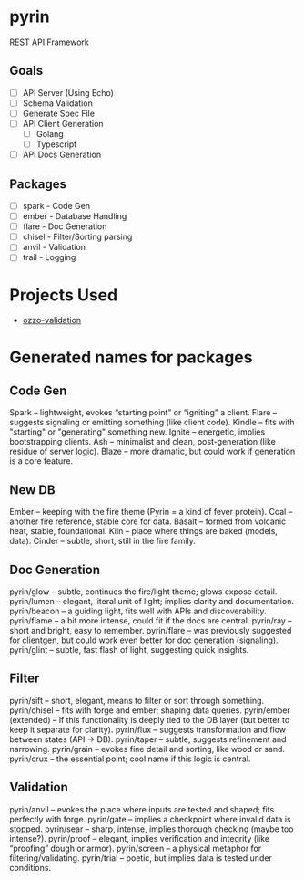 # pyrin
REST API Framework

## Goals
- [ ] API Server (Using Echo)
- [ ] Schema Validation
- [ ] Generate Spec File
- [ ] API Client Generation
    - [ ] Golang
    - [ ] Typescript
- [ ] API Docs Generation

## Packages
- [ ] spark - Code Gen
- [ ] ember - Database Handling
- [ ] flare - Doc Generation
- [ ] chisel - Filter/Sorting parsing
- [ ] anvil - Validation
- [ ] trail - Logging

# Projects Used
- [ozzo-validation](https://github.com/go-ozzo/ozzo-validation)

# Generated names for packages

## Code Gen
Spark – lightweight, evokes “starting point” or “igniting” a client.
Flare – suggests signaling or emitting something (like client code).
Kindle – fits with "starting" or "generating" something new.
Ignite – energetic, implies bootstrapping clients.
Ash – minimalist and clean, post-generation (like residue of server logic).
Blaze – more dramatic, but could work if generation is a core feature.

## New DB
Ember – keeping with the fire theme (Pyrin = a kind of fever protein).
Coal – another fire reference, stable core for data.
Basalt – formed from volcanic heat, stable, foundational.
Kiln – place where things are baked (models, data).
Cinder – subtle, short, still in the fire family.

## Doc Generation
pyrin/glow – subtle, continues the fire/light theme; glows expose detail.
pyrin/lumen – elegant, literal unit of light; implies clarity and documentation.
pyrin/beacon – a guiding light, fits well with APIs and discoverability.
pyrin/flame – a bit more intense, could fit if the docs are central.
pyrin/ray – short and bright, easy to remember.
pyrin/flare – was previously suggested for clientgen, but could work even better for doc generation (signaling).
pyrin/glint – subtle, fast flash of light, suggesting quick insights.

## Filter
pyrin/sift – short, elegant, means to filter or sort through something.
pyrin/chisel – fits with forge and ember; shaping data queries.
pyrin/ember (extended) – if this functionality is deeply tied to the DB layer (but better to keep it separate for clarity).
pyrin/flux – suggests transformation and flow between states (API → DB).
pyrin/taper – subtle, suggests refinement and narrowing.
pyrin/grain – evokes fine detail and sorting, like wood or sand.
pyrin/crux – the essential point; cool name if this logic is central.

## Validation
pyrin/anvil – evokes the place where inputs are tested and shaped; fits perfectly with forge.
pyrin/gate – implies a checkpoint where invalid data is stopped.
pyrin/sear – sharp, intense, implies thorough checking (maybe too intense?).
pyrin/proof – elegant, implies verification and integrity (like “proofing” dough or armor).
pyrin/screen – a physical metaphor for filtering/validating.
pyrin/trial – poetic, but implies data is tested under conditions.
